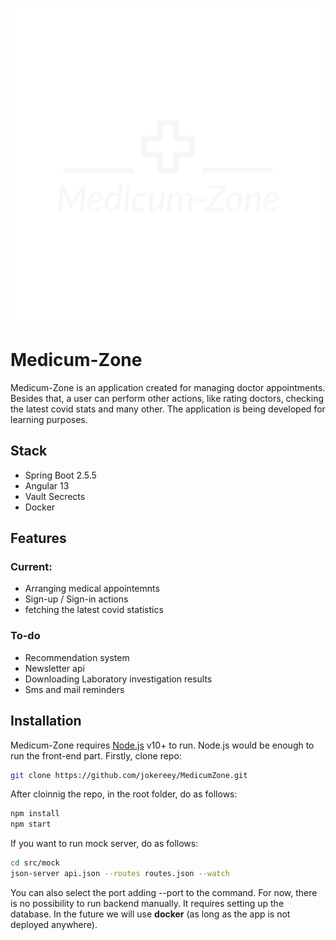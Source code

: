 ![alt text](https://github.com/jokereey/MedicumZone/blob/main/src/ui/medicumzone-ui/src/assets/images/Medicum-Zone-logos_transparent.png?raw=true)
# Medicum-Zone

Medicum-Zone is an application created for managing doctor appointments. Besides that, a user can perform other actions, like rating doctors, checking the latest covid stats and many other.
The application is being developed for learning purposes.

## Stack
- Spring Boot 2.5.5
- Angular 13
- Vault Secrects
- Docker

## Features
### Current:
- Arranging medical appointemnts
- Sign-up / Sign-in actions
- fetching the latest covid statistics
### To-do
- Recommendation system
- Newsletter api
- Downloading Laboratory investigation results
- Sms and mail reminders

## Installation

Medicum-Zone requires [Node.js](https://nodejs.org/) v10+ to run.
Node.js would be enough to run the front-end part.
Firstly, clone repo:
```sh
git clone https://github.com/jokereey/MedicumZone.git
```
After cloinnig the repo, in the root folder, do as follows:
```sh
npm install
npm start
```
If you want to run mock server, do as follows:
```sh
cd src/mock
json-server api.json --routes routes.json --watch
```
You can also select the port adding --port to the command.
For now, there is no possibility to run backend manually. It requires setting up the database.
In the future we will use **docker** (as long as the app is not deployed anywhere).

